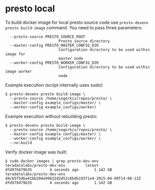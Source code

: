 # presto local

To build docker image for local presto source code use ```presto-devenv presto build-image``` command.
You need to pass three parameters:

```
  --presto-source PRESTO_SOURCE_ROOT
                        Presto source directory
  --master-config PRESTO_MASTER_CONFIG_DIR
                        Configuration directory to be used within image for
                        master node
  --worker-config PRESTO_WORKER_CONFIG_DIR
                        Configuration directory to be used within image worker
                        node
```

Example execution (script internally uses sudo):

```
$ presto-devenv presto build-image \
  --presto-source /home/sogorkis/repos/presto/ \
  --master-config example_configs/master/ \
  --worker-config example_configs/worker/
```

Example execution without rebuilding presto:

```
$ presto-devenv presto build-image \
  --presto-source /home/sogorkis/repos/presto/ \
  --master-config example_configs/master/ \
  --worker-config example_configs/worker/ \
  --no-build
```

Verify docker image was built:

```
$ sudo docker images | grep presto-dev-env
teradatalabs/presto-dev-env         latest                                                          dfd979479b35        4 seconds ago       1.142 GB
teradatalabs/presto-dev-env         d4c65f5d6a41bb204e99632d2d52c6bdb19371e4-2015-04-09T14-06-13Z   dfd979479b35        4 seconds ago       1.142 GB
```
